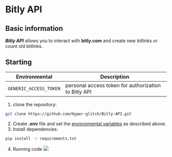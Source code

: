 # Bitly API

## Basic information

***Bitly API*** allows you to interact with **bitly.com** and create new bitlinks or count old bitlinks.

## Starting

| Environmental         | Description                                           |
|-----------------------|-------------------------------------------------------|
| `GENERIC_ACCESS_TOKEN`| personal access token for authorization to Bitly API  |

1. clone the repository:
```bash
git clone https://github.com/Hyper-glitch/Bitly-API.git
```
2. Create **.env** file and set the <ins>environmental variables</ins> as described above.
3. Install dependencies:
```bash
pip install -r requirements.txt
```
4. Running code
<a href="https://asciinema.org/a/tYWC00jO5IvqilaZSJjZfqVlx" target="_blank"><img src="https://asciinema.org/a/tYWC00jO5IvqilaZSJjZfqVlx.svg" /></a>
